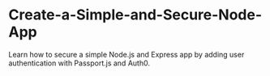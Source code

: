 # Create-a-Simple-and-Secure-Node-App
Learn how to secure a simple Node.js and Express app by adding user authentication with Passport.js and Auth0.
